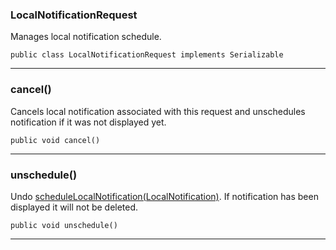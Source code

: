 ### LocalNotificationRequest <a name="LocalNotificationRequest"></a>
Manages local notification schedule.
```
public class LocalNotificationRequest implements Serializable
```
---
### cancel() <a name="cancel()"></a>
Cancels local notification associated with this request and unschedules notification if it was not displayed yet.
```
public void cancel()
```
---
### unschedule() <a name="unschedule()"></a>
Undo [scheduleLocalNotification(LocalNotification)](Pushwoosh.md). If notification has been displayed it will not be deleted.
```
public void unschedule()
```
---
